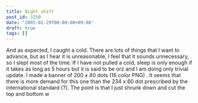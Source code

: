 ```yaml
---
title: Night shift
post_id: 3250
date: '2005-01-29T00:00:00+09:00'
draft: true
tags: []
---
```


And as expected, I caught a cold. There are lots of things that I want to advance, but as I hear it is unreasonable, I feel that it sounds unnecessary, so I slept most of the time. If I have not pulled a cold, sleep is only enough if it takes as long as 5 hours but it is said to be orz and I am doing only trivial update. I made a banner of 200 x 40 dots (16 color PNG) . It seems that there is more demand for this one than the 234 x 60 dot prescribed by the international standard (?). The point is that I just shrunk down and cut the top and bottom w
